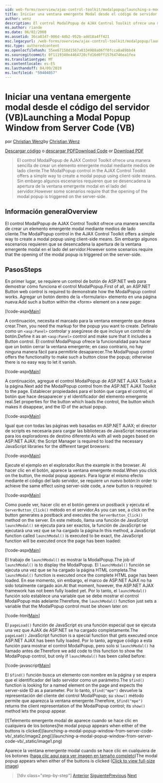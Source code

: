 ```yaml
---
uid: web-forms/overview/ajax-control-toolkit/modalpopup/launching-a-modal-popup-window-from-server-code-vb
title: Iniciar una ventana emergente Modal desde el código de servidor (VB) | Microsoft Docs
author: wenz
description: El control ModalPopup de AJAX Control Toolkit ofrece una manera sencilla de crear un elemento emergente modal mediante medios de lado cliente. Sin embargo, algunos escenarios requieren que t...
ms.author: riande
ms.date: 06/02/2008
ms.assetid: 36ca81d7-906d-4db2-952b-add18a4ff421
msc.legacyurl: /web-forms/overview/ajax-control-toolkit/modalpopup/launching-a-modal-popup-window-from-server-code-vb
msc.type: authoredcontent
ms.openlocfilehash: 55ee67150d1567a0334988a06ff0fcca8a89bbd4
ms.sourcegitcommit: 0f1119340e4464720cfd16d0ff15764746ea1fea
ms.translationtype: MT
ms.contentlocale: es-ES
ms.lasthandoff: 04/09/2019
ms.locfileid: "59404057"
---
```

# <a name="launching-a-modal-popup-window-from-server-code-vb"></a><span data-ttu-id="0a08b-104">Iniciar una ventana emergente modal desde el código del servidor (VB)</span><span class="sxs-lookup"><span data-stu-id="0a08b-104">Launching a Modal Popup Window from Server Code (VB)</span></span>

<span data-ttu-id="0a08b-105">por [Christian Wenz](https://github.com/wenz)</span><span class="sxs-lookup"><span data-stu-id="0a08b-105">by [Christian Wenz](https://github.com/wenz)</span></span>

<span data-ttu-id="0a08b-106">[Descargar código](http://download.microsoft.com/download/2/4/0/24052038-f942-4336-905b-b60ae56f0dd5/ModalPopup1.vb.zip) o [descargar PDF](http://download.microsoft.com/download/b/6/a/b6ae89ee-df69-4c87-9bfb-ad1eb2b23373/modalpopup1VB.pdf)</span><span class="sxs-lookup"><span data-stu-id="0a08b-106">[Download Code](http://download.microsoft.com/download/2/4/0/24052038-f942-4336-905b-b60ae56f0dd5/ModalPopup1.vb.zip) or [Download PDF](http://download.microsoft.com/download/b/6/a/b6ae89ee-df69-4c87-9bfb-ad1eb2b23373/modalpopup1VB.pdf)</span></span>

> <span data-ttu-id="0a08b-107">El control ModalPopup de AJAX Control Toolkit ofrece una manera sencilla de crear un elemento emergente modal mediante medios de lado cliente.</span><span class="sxs-lookup"><span data-stu-id="0a08b-107">The ModalPopup control in the AJAX Control Toolkit offers a simple way to create a modal popup using client-side means.</span></span> <span data-ttu-id="0a08b-108">Sin embargo algunos escenarios requieren que se desencadena la apertura de la ventana emergente modal en el lado del servidor.</span><span class="sxs-lookup"><span data-stu-id="0a08b-108">However some scenarios require that the opening of the modal popup is triggered on the server-side.</span></span>


## <a name="overview"></a><span data-ttu-id="0a08b-109">Información general</span><span class="sxs-lookup"><span data-stu-id="0a08b-109">Overview</span></span>

<span data-ttu-id="0a08b-110">El control ModalPopup de AJAX Control Toolkit ofrece una manera sencilla de crear un elemento emergente modal mediante medios de lado cliente.</span><span class="sxs-lookup"><span data-stu-id="0a08b-110">The ModalPopup control in the AJAX Control Toolkit offers a simple way to create a modal popup using client-side means.</span></span> <span data-ttu-id="0a08b-111">Sin embargo algunos escenarios requieren que se desencadena la apertura de la ventana emergente modal en el lado del servidor.</span><span class="sxs-lookup"><span data-stu-id="0a08b-111">However some scenarios require that the opening of the modal popup is triggered on the server-side.</span></span>

## <a name="steps"></a><span data-ttu-id="0a08b-112">Pasos</span><span class="sxs-lookup"><span data-stu-id="0a08b-112">Steps</span></span>

<span data-ttu-id="0a08b-113">En primer lugar, se requiere un control de botón de ASP.NET web para demostrar cómo funciona el control ModalPopup.</span><span class="sxs-lookup"><span data-stu-id="0a08b-113">First of all, an ASP.NET Button web control is required to demonstrate how the ModalPopup control works.</span></span> <span data-ttu-id="0a08b-114">Agregar un botón dentro de la &lt;formulario&gt; elemento en una página nueva:</span><span class="sxs-lookup"><span data-stu-id="0a08b-114">Add such a button within the &lt;form&gt; element on a new page:</span></span>

[!code-aspx[Main](launching-a-modal-popup-window-from-server-code-vb/samples/sample1.aspx)]

<span data-ttu-id="0a08b-115">A continuación, necesita el marcado para la ventana emergente que desea crear.</span><span class="sxs-lookup"><span data-stu-id="0a08b-115">Then, you need the markup for the popup you want to create.</span></span> <span data-ttu-id="0a08b-116">Defínalo como un `<asp:Panel>` controlar y asegúrese de que incluye un control de botón.</span><span class="sxs-lookup"><span data-stu-id="0a08b-116">Define it as an `<asp:Panel>` control and make sure that it includes a Button control.</span></span> <span data-ttu-id="0a08b-117">El control ModalPopup ofrece la funcionalidad para hacer que un botón cerrar la ventana emergente; en caso contrario, no hay ninguna manera fácil para permitirle desaparecer.</span><span class="sxs-lookup"><span data-stu-id="0a08b-117">The ModalPopup control offers the functionality to make such a button close the popup; otherwise there is no easy way to let it vanish.</span></span>

[!code-aspx[Main](launching-a-modal-popup-window-from-server-code-vb/samples/sample2.aspx)]

<span data-ttu-id="0a08b-118">A continuación, agregue el control ModalPopup de ASP.NET AJAX Toolkit a la página.</span><span class="sxs-lookup"><span data-stu-id="0a08b-118">Next add the ModalPopup control from the ASP.NET AJAX Toolkit to the page.</span></span> <span data-ttu-id="0a08b-119">Establecer propiedades para el botón que carga el control, el botón que hace desaparecer y el identificador del elemento emergente real.</span><span class="sxs-lookup"><span data-stu-id="0a08b-119">Set properties for the button which loads the control, the button which makes it disappear, and the ID of the actual popup.</span></span>

[!code-aspx[Main](launching-a-modal-popup-window-from-server-code-vb/samples/sample3.aspx)]

<span data-ttu-id="0a08b-120">Igual que con todas las páginas web basadas en ASP.NET AJAX; el director de scripts es necesaria para cargar las bibliotecas de JavaScript necesarias para los exploradores de destino diferente:</span><span class="sxs-lookup"><span data-stu-id="0a08b-120">As with all web pages based on ASP.NET AJAX; the Script Manager is required to load the necessary JavaScript libraries for the different target browsers:</span></span>

[!code-aspx[Main](launching-a-modal-popup-window-from-server-code-vb/samples/sample4.aspx)]

<span data-ttu-id="0a08b-121">Ejecute el ejemplo en el explorador.</span><span class="sxs-lookup"><span data-stu-id="0a08b-121">Run the example in the browser.</span></span> <span data-ttu-id="0a08b-122">Al hacer clic en el botón, aparece la ventana emergente modal.</span><span class="sxs-lookup"><span data-stu-id="0a08b-122">When you click on the button, the modal popup appears.</span></span> <span data-ttu-id="0a08b-123">Para lograr el mismo efecto mediante el código del lado servidor, se requiere un nuevo botón:</span><span class="sxs-lookup"><span data-stu-id="0a08b-123">In order to achieve the same effect using server-side code, a new button is required:</span></span>

[!code-aspx[Main](launching-a-modal-popup-window-from-server-code-vb/samples/sample5.aspx)]

<span data-ttu-id="0a08b-124">Como puede ver, hacer clic en el botón genera un postback y ejecuta el `ServerButton_Click()` método en el servidor.</span><span class="sxs-lookup"><span data-stu-id="0a08b-124">As you can see, a click on the button generates a postback and executes the `ServerButton_Click()` method on the server.</span></span> <span data-ttu-id="0a08b-125">En este método, llama una función de JavaScript `launchModal()` se ejecuta para ser exactos, la función de JavaScript se ejecutará una vez que se ha cargado la página:</span><span class="sxs-lookup"><span data-stu-id="0a08b-125">In this method, a JavaScript function called `launchModal()` is executed to be exact, the JavaScript function will be executed once the page has been loaded:</span></span>

[!code-aspx[Main](launching-a-modal-popup-window-from-server-code-vb/samples/sample6.aspx)]

<span data-ttu-id="0a08b-126">El trabajo de `launchModal()` es mostrar la ModalPopup.</span><span class="sxs-lookup"><span data-stu-id="0a08b-126">The job of `launchModal()` is to display the ModalPopup.</span></span> <span data-ttu-id="0a08b-127">El `launchModal()` función se ejecuta una vez que se ha cargado la página HTML completa.</span><span class="sxs-lookup"><span data-stu-id="0a08b-127">The `launchModal()` function is executed once the complete HTML page has been loaded.</span></span> <span data-ttu-id="0a08b-128">En ese momento, sin embargo, el marco de ASP.NET AJAX no ha sido totalmente cargado aún.</span><span class="sxs-lookup"><span data-stu-id="0a08b-128">At that moment, however, the ASP.NET AJAX framework has not been fully loaded yet.</span></span> <span data-ttu-id="0a08b-129">Por lo tanto, el `launchModal()` función solo establece una variable que se debe mostrar el control ModalPopup más adelante:</span><span class="sxs-lookup"><span data-stu-id="0a08b-129">Therefore, the `launchModal()` function just sets a variable that the ModalPopup control must be shown later on:</span></span>

[!code-html[Main](launching-a-modal-popup-window-from-server-code-vb/samples/sample7.html)]

<span data-ttu-id="0a08b-130">El `pageLoad()` función de JavaScript es una función especial que se ejecuta una vez que AJAX de ASP.NET se ha cargado completamente.</span><span class="sxs-lookup"><span data-stu-id="0a08b-130">The `pageLoad()` JavaScript function is a special function that gets executed once ASP.NET AJAX has been fully loaded.</span></span> <span data-ttu-id="0a08b-131">Por lo tanto, agregue código a esta función para mostrar el control ModalPopup, pero solo si `launchModal()` ha llamado antes de:</span><span class="sxs-lookup"><span data-stu-id="0a08b-131">Therefore we add code to this function to show the ModalPopup control, but only if `launchModal()` has been called before:</span></span>

[!code-javascript[Main](launching-a-modal-popup-window-from-server-code-vb/samples/sample8.js)]

<span data-ttu-id="0a08b-132">El `$find()` función busca un elemento con nombre en la página y se espera que el identificador del lado servidor como un parámetro.</span><span class="sxs-lookup"><span data-stu-id="0a08b-132">The `$find()` function is looking for a named element on the page and expects the server-side ID as a parameter.</span></span> <span data-ttu-id="0a08b-133">Por lo tanto, `$find("mpe")` devuelve la representación del cliente del control ModalPopup; su `show()` método permite que aparezca la ventana emergente.</span><span class="sxs-lookup"><span data-stu-id="0a08b-133">Therefore, `$find("mpe")` returns the client representation of the ModalPopup control; its `show()` method lets the popup appear.</span></span>


[![T<span data-ttu-id="0a08b-134">elemento emergente modal de aparece cuando se hace clic en cualquiera de los botones]</span><span class="sxs-lookup"><span data-stu-id="0a08b-134">he modal popup appears when either of the buttons is clicked]</span></span>(launching-a-modal-popup-window-from-server-code-vb/_static/image2.png)](launching-a-modal-popup-window-from-server-code-vb/_static/image1.png)

<span data-ttu-id="0a08b-135">Aparece la ventana emergente modal cuando se hace clic en cualquiera de los botones ([haga clic aquí para ver imagen en tamaño completo](launching-a-modal-popup-window-from-server-code-vb/_static/image3.png))</span><span class="sxs-lookup"><span data-stu-id="0a08b-135">The modal popup appears when either of the buttons is clicked ([Click to view full-size image](launching-a-modal-popup-window-from-server-code-vb/_static/image3.png))</span></span>

> [!div class="step-by-step"]
> <span data-ttu-id="0a08b-136">[Anterior](positioning-a-modalpopup-cs.md)
> [Siguiente](using-modalpopup-with-a-repeater-control-vb.md)</span><span class="sxs-lookup"><span data-stu-id="0a08b-136">[Previous](positioning-a-modalpopup-cs.md)
[Next](using-modalpopup-with-a-repeater-control-vb.md)</span></span>
